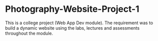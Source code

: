 # Photography-Website-Project-1
This is a college project (Web App Dev module).  The requirement was to build a dynamic website using the labs, lectures and assessments throughout the module.
